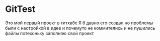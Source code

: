 # GitTest

Это мой первый проект в гитхабе
Я б давно его создал но проблемы были с настройкой в идее и почемуто не коммителись и не пушились файлы
потехоньку заполняю свой проект
